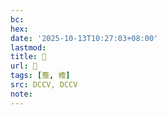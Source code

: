 ```yaml
---
bc:
hex:
date: '2025-10-13T10:27:03+08:00'
lastmod:
title: 􂸓
url: 􂸓
tags: [簷, 檐]
src: DCCV, DCCV
note:
---
```


